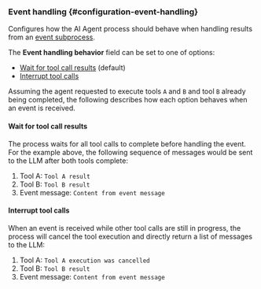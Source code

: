 ### Event handling {#configuration-event-handling}

Configures how the AI Agent process should behave when handling results from an [event subprocess](../../../../../../components/modeler/bpmn/event-subprocesses/event-subprocesses.md).

The **Event handling behavior** field can be set to one of options:

- [Wait for tool call results](#wait-for-tool-call-results) (default)
- [Interrupt tool calls](#interrupt-tool-calls)

Assuming the agent requested to execute tools `A` and `B` and tool `B` already being completed, the following describes how each option behaves when an event is received.

#### Wait for tool call results

The process waits for all tool calls to complete before handling the event. For the example above, the following sequence of messages would be sent to the LLM after both tools complete:

1. Tool A: `Tool A result`
1. Tool B: `Tool B result`
1. Event message: `Content from event message`

#### Interrupt tool calls

When an event is received while other tool calls are still in progress, the process will cancel the tool execution and directly return a list of messages to the LLM:

1. Tool A: `Tool A execution was cancelled`
1. Tool B: `Tool B result`
1. Event message: `Content from event message`
